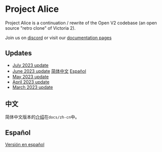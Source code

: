 # Project Alice

Project Alice is a continuation / rewrite of the Open V2 codebase (an open source "retro clone" of Victoria 2).

Join us on [discord](https://discord.gg/QUJExr4mRn) or visit our [documentation pages](https://schombert.github.io/Project-Alice/)

## Updates

- [July 2023 update](https://github.com/schombert/Project-Alice/blob/main/docs/Devlogs/july/july.md)
- [June 2023 update](https://github.com/schombert/Project-Alice/blob/main/docs/Devlogs/june/june.md) [简体中文](https://github.com/schombert/Project-Alice/blob/main/docs/Devlogs/june/june_cn.md) [Español](https://github.com/schombert/Project-Alice/blob/main/docs/Devlogs/june/june_ES.md)
- [May 2023 update](https://github.com/schombert/Project-Alice/blob/main/docs/Devlogs/may/may.md)
- [April 2023 update](https://github.com/schombert/Project-Alice/blob/main/docs/Devlogs/april/april.md)
- [March 2023 update](https://github.com/schombert/Project-Alice/blob/main/docs/Devlogs/march/march.md)

## 中文

简体中文版本的[介绍](./docs/zh-cn/about.md)在`docs/zh-cn`中。

## Español

[Versión en español](./docs/es-es/about.md)
